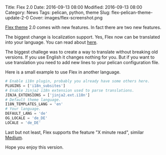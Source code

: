 Title: Flex 2.0
Date: 2016-09-13 08:00
Modified: 2016-09-13 08:00
Category: News
Tags: pelican, python, theme
Slug: flex-pelican-theme-update-2-0
Cover: images/flex-screenshot.png

[Flex theme](https://github.com/alexandrevicenzi/Flex) 2.0 comes with new features.
In fact there are two new features.

The biggest change is localization support.
Yes, Flex now can be translated into your language.
You can read about [here](https://github.com/alexandrevicenzi/Flex/wiki/Translations).

The biggest challege was to create a way to translate without breaking old versions.
If you use English it changes nothing for you.
But if you want to use translation you need to add new lines to your pelican configuration file.

Here is a small example to use Flex in another language.

```python
# Enable i18n plugin, probably you already have some others here.
PLUGINS = ['i18n_subsites']
# Enable Jinja2 i18n extension used to parse translations.
JINJA_EXTENSIONS = ['jinja2.ext.i18n']
# Default theme language.
I18N_TEMPLATES_LANG = 'en'
# Your language.
DEFAULT_LANG = 'de'
OG_LOCALE = 'de_DE'
LOCALE = 'de_DE'
```

Last but not least, Flex supports the feature "X minute read", similar [Medium](https://medium.com/).

Hope you enjoy this version.
